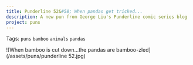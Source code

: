 ```yaml
---
title: Punderline 52&#58; When pandas get tricked...
description: A new pun from George Liu's Punderline comic series blog
project: puns
---
```

Tags: `puns` `bamboo` `animals` `pandas`

![When bamboo is cut down...the pandas are bamboo-zled](/assets/puns/punderline 52.jpg)
